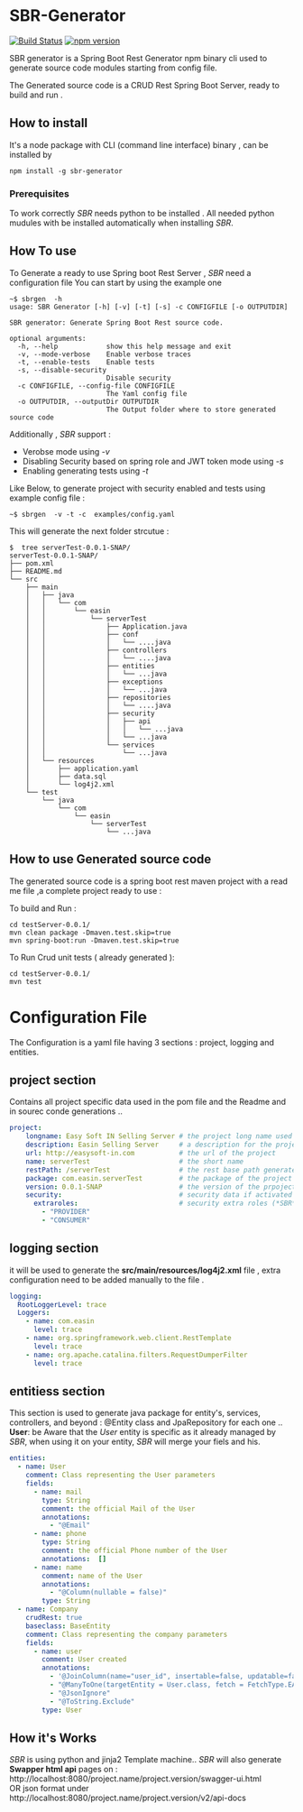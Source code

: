
# SBR-Generator

[![Build Status](https://travis-ci.org/medazzo/sbr-generator.svg?branch=master)](https://travis-ci.org/medazzo/sbr-generator)
[![npm version](https://badge.fury.io/js/sbr-generator.svg)](https://badge.fury.io/js/sbr-generator)

SBR generator is a Spring Boot Rest Generator npm binary cli used to generate source code modules starting from config file.<br/>

The Generated source code is a CRUD Rest Spring Boot Server, ready to build and run .  

## How to install
It's a node package with CLI (command line interface) binary , can be installed by
```
npm install -g sbr-generator
```
### Prerequisites
To work correctly *SBR* needs python to be installed .
All needed python mudules with be installed automatically when installing *SBR*.

## How To use
To Generate a ready to use Spring boot Rest Server , *SBR* need a configuration file
You can start by using the example one    
```
~$ sbrgen  -h
usage: SBR Generator [-h] [-v] [-t] [-s] -c CONFIGFILE [-o OUTPUTDIR]

SBR generator: Generate Spring Boot Rest source code.

optional arguments:
  -h, --help            show this help message and exit
  -v, --mode-verbose    Enable verbose traces
  -t, --enable-tests    Enable tests
  -s, --disable-security
                        Disable security
  -c CONFIGFILE, --config-file CONFIGFILE
                        The Yaml config file
  -o OUTPUTDIR, --outputDir OUTPUTDIR
                        The Output folder where to store generated source code

```
Additionally , *SBR* support :
* Verobse mode using *-v*
* Disabling Security based on spring role and JWT token mode using *-s*
* Enabling generating tests using  *-t*

Like Below, to generate project with security enabled and tests using example config file :
```
~$ sbrgen  -v -t -c  examples/config.yaml

```
This will generate the next folder strcutue :
```
$  tree serverTest-0.0.1-SNAP/
serverTest-0.0.1-SNAP/
├── pom.xml
├── README.md
└── src
    ├── main
    │   ├── java
    │   │   └── com
    │   │       └── easin
    │   │           └── serverTest
    │   │               ├── Application.java
    │   │               ├── conf
    │   │               │   └── ....java
    │   │               ├── controllers    
    │   │               │   └── ....java
    │   │               ├── entities    
    │   │               │   └── ...java
    │   │               ├── exceptions    
    │   │               │   └── ...java
    │   │               ├── repositories    
    │   │               │   └── ....java
    │   │               ├── security
    │   │               │   ├── api
    │   │               │   │   └── ...java
    │   │               │   └── ...java
    │   │               └── services
    │   │                   └── ...java
    │   └── resources
    │       ├── application.yaml
    │       ├── data.sql
    │       └── log4j2.xml
    └── test
        └── java
            └── com
                └── easin
                    └── serverTest
                        └── ...java

```

## How to use Generated source code

The generated source code is a spring boot rest maven project with a read me file ,a complete project ready to use :

To build and Run   :
```
cd testServer-0.0.1/
mvn clean package -Dmaven.test.skip=true
mvn spring-boot:run -Dmaven.test.skip=true

```

To Run  Crud unit tests ( already generated ):

```
cd testServer-0.0.1/
mvn test
```

# Configuration File

The Configuration is a yaml file having 3 sections : project, logging  and entities.

## project section
Contains all project specific data used in the pom file and the Readme and in sourec conde generations ..
```yaml
project:
    longname: Easy Soft IN Selling Server # the project long name used in the pom files and the Readme     
    description: Easin Selling Server     # a description for the project
    url: http://easysoft-in.com           # the url of the project
    name: serverTest                      # the short name
    restPath: /serverTest                 # the rest base path generated
    package: com.easin.serverTest         # the package of the project
    version: 0.0.1-SNAP                   # the version of the prpoject
    security:                             # security data if activated to generate
      extraroles:                         # security extra roles (*SBR* already manage admin and user) please do not prefix roles with ROLE_ !      
        - "PROVIDER"
        - "CONSUMER"
```

## logging section
it will be used to generate the **src/main/resources/log4j2.xml** file , extra configuration need to be added manually to the file .
```yaml
logging:
  RootLoggerLevel: trace
  Loggers:
    - name: com.easin
      level: trace
    - name: org.springframework.web.client.RestTemplate
      level: trace
    - name: org.apache.catalina.filters.RequestDumperFilter
      level: trace
```

## entitiess section
This section is used to generate java package  for entity's, services, controllers,  and beyond : @Entity class and  JpaRepository for each one ..
**User**: be Aware that the *User* entity is specific as it already managed by *SBR*, when using it on your entity, *SBR* will merge your fiels and his.

```yaml
entities:
  - name: User
    comment: Class representing the User parameters
    fields:
      - name: mail
        type: String
        comment: the official Mail of the User
        annotations:
          - "@Email"
      - name: phone
        type: String
        comment: the official Phone number of the User
        annotations:  []
      - name: name
        comment: name of the User
        annotations:
          - "@Column(nullable = false)"
        type: String
  - name: Company
    crudRest: true
    baseclass: BaseEntity
    comment: Class representing the company parameters
    fields:
      - name: user
        comment: User created
        annotations:
          - '@JoinColumn(name="user_id", insertable=false, updatable=false)'
          - "@ManyToOne(targetEntity = User.class, fetch = FetchType.EAGER)"
          - "@JsonIgnore"
          - "@ToString.Exclude"
        type: User

```

## How it's Works

*SBR* is using python and jinja2 Template machine..
*SBR* will also generate **Swapper html api** pages on :<br/>
http://localhost:8080/project.name/project.version/swagger-ui.html
<br/>OR json format under <br/>
http://localhost:8080/project.name/project.version/v2/api-docs
